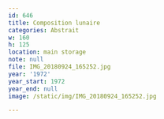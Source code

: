 ```yaml
---
id: 646
title: Composition lunaire
categories: Abstrait
w: 160
h: 125
location: main storage
note: null
file: IMG_20180924_165252.jpg
year: '1972'
year_start: 1972
year_end: null
image: /static/img/IMG_20180924_165252.jpg

---
```

